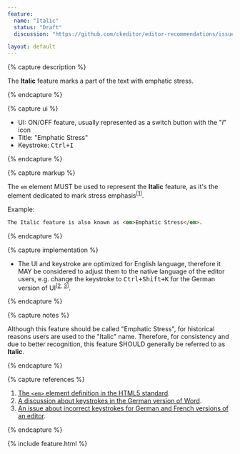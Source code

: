 ```yaml
---
feature:
  name: "Italic"
  status: "Draft"
  discussion: "https://github.com/ckeditor/editor-recommendations/issues/2"

layout: default
---
```


{% capture description %}

The **Italic** feature marks a part of the text with emphatic stress.

{% endcapture %}

{% capture ui %}

 * UI: ON/OFF feature, usually represented as a switch button with the "*I*" icon
 * Title: "Emphatic Stress"
 * Keystroke: <kbd>Ctrl+I</kbd>

{% endcapture %}

{% capture markup %}

The `em` element MUST be used to represent the **Italic** feature, as it's the element dedicated to mark stress emphasis<sup>[[1](#ref1)]</sup>.

Example:

```html
The Italic feature is also known as <em>Emphatic Stress</em>.
```

{% endcapture %}

{% capture implementation %}

* The UI and keystroke are optimized for English language, therefore it MAY be considered to adjust them to the native language of the editor users, e.g. change the keystroke to <kbd>Ctrl+Shift+K</kbd> for the German version of UI<sup>[[2](#ref2), [3](#ref3)]</sup>.

{% endcapture %}

{% capture notes %}

Although this feature should be called "Emphatic Stress", for historical reasons users are used to the "Italic" name.
Therefore, for consistency and due to better recognition, this feature SHOULD generally be referred to as **Italic**.

{% endcapture %}

{% capture references %}

1. <a id="ref1"></a>[The `<em>` element definition in the HTML5 standard](http://www.w3.org/TR/html5/text-level-semantics.html#the-em-element).
2. <a id="ref2"></a>[A discussion about keystrokes in the German version of Word](http://dict.leo.org/forum/viewGeneraldiscussion.php?idThread=846089).
3. <a id="ref3"></a>[An issue about incorrect keystrokes for German and French versions of an editor](https://jira.atlassian.com/browse/CONF-13567).

{% endcapture %}

{% include feature.html %}
